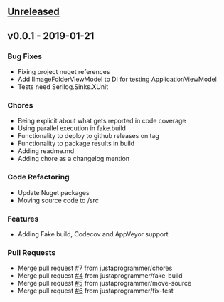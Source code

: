<a name="unreleased"></a>
## [Unreleased]


<a name="v0.0.1"></a>
## v0.0.1 - 2019-01-21
### Bug Fixes
- Fixing project nuget references
- Add IImageFolderViewModel to DI for testing ApplicationViewModel
- Tests need Serilog.Sinks.XUnit

### Chores
- Being explicit about what gets reported in code coverage
- Using parallel execution in fake.build
- Functionality to deploy to github releases on tag
- Functionality to package results in build
- Adding readme.md
- Adding chore as a changelog mention

### Code Refactoring
- Update Nuget packages
- Moving source code to /src

### Features
- Adding Fake build, Codecov and AppVeyor support

### Pull Requests
- Merge pull request [#7](https://github.com/StanleyGoldman/Son-of-Picasso/issues/7) from justaprogrammer/chores
- Merge pull request [#4](https://github.com/StanleyGoldman/Son-of-Picasso/issues/4) from justaprogrammer/fake-build
- Merge pull request [#5](https://github.com/StanleyGoldman/Son-of-Picasso/issues/5) from justaprogrammer/move-source
- Merge pull request [#6](https://github.com/StanleyGoldman/Son-of-Picasso/issues/6) from justaprogrammer/fix-test


[Unreleased]: https://github.com/StanleyGoldman/Son-of-Picasso/compare/v0.0.1...HEAD
